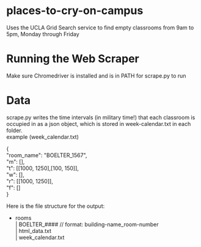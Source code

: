 # places-to-cry-on-campus
Uses the UCLA Grid Search service to find empty classrooms from 9am to 5pm, Monday through Friday

# Running the Web Scraper
Make sure Chromedriver is installed and is in PATH for scrape.py to run

# Data
scrape.py writes the time intervals (in military time!) that each classroom is occupied in as a json object, which is stored in week-calendar.txt in each folder.<br/>
example (week_calendar.txt)<br/>

{<br/>
"room_name": "BOELTER_1567",<br/>
"m": [],<br/>
"t": [[1000, 1250],[100, 150]],<br/>
"w": [],<br/>
"r": [[1000, 1250]],<br/>
"f": []<br/>
}<br/>

Here is the file structure for the output:<br/>
+ rooms<br/>
  | BOELTER_####  // format: building-name_room-number<br/>
    | html_data.txt<br/>
    | week_calendar.txt<br/>
  
  
